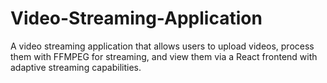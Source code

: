 # Video-Streaming-Application
A video streaming application that allows users to upload videos, process them with FFMPEG for streaming, and view them via a React frontend with adaptive streaming capabilities.
